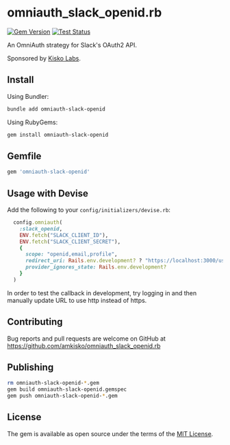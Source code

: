 # omniauth_slack_openid.rb

[![Gem Version](https://badge.fury.io/rb/omniauth-slack-openid.svg)](https://badge.fury.io/rb/omniauth-slack-openid) [![Test Status](https://github.com/amkisko/omniauth_slack_openid.rb/actions/workflows/test.yml/badge.svg)](https://github.com/amkisko/omniauth_slack_openid.rb/actions/workflows/test.yml)

An OmniAuth strategy for Slack's OAuth2 API.

Sponsored by [Kisko Labs](https://www.kiskolabs.com).

## Install

Using Bundler:
```sh
bundle add omniauth-slack-openid
```

Using RubyGems:
```sh
gem install omniauth-slack-openid
```

## Gemfile

```ruby
gem 'omniauth-slack-openid'
```

## Usage with Devise

Add the following to your `config/initializers/devise.rb`:

```ruby
  config.omniauth(
    :slack_openid,
    ENV.fetch("SLACK_CLIENT_ID"),
    ENV.fetch("SLACK_CLIENT_SECRET"),
    {
      scope: "openid,email,profile",
      redirect_uri: Rails.env.development? ? "https://localhost:3000/user/auth/slack_openid/callback" : nil,
      provider_ignores_state: Rails.env.development?
    }
  )
```

In order to test the callback in development, try logging in and then manually update URL to use http instead of https.

## Contributing

Bug reports and pull requests are welcome on GitHub at https://github.com/amkisko/omniauth_slack_openid.rb

## Publishing

```sh
rm omniauth-slack-openid-*.gem
gem build omniauth-slack-openid.gemspec
gem push omniauth-slack-openid-*.gem
```

## License

The gem is available as open source under the terms of the [MIT License](https://opensource.org/licenses/MIT).

